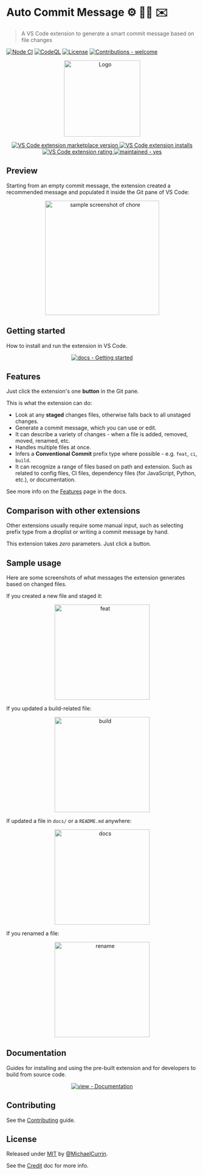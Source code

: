 # Auto Commit Message ⚙️ 🧙‍♂️ ✉️
> A VS Code extension to generate a smart commit message based on file changes

<!-- Badges mostly generated with https://michaelcurrin.github.io/badge-generator/#/ -->

[![Node CI](https://github.com/MichaelCurrin/auto-commit-msg/workflows/Node%20CI/badge.svg)](https://github.com/MichaelCurrin/auto-commit-msg/actions?query=workflow:"Node+CI")
[![CodeQL](https://github.com/MichaelCurrin/auto-commit-msg/workflows/CodeQL/badge.svg)](https://github.com/MichaelCurrin/auto-commit-msg/actions?query=workflow%3ACodeQL)
[![License](https://img.shields.io/badge/License-MIT-blue)](#license "Go to License section")
[![Contributions - welcome](https://img.shields.io/badge/Contributions-welcome-blue)](/CONTRIBUTING.md "View contributing doc")


<div align="center">

<!-- Must not be SVG. Also all image URLs must be full HTTPS URLs - absolute paths. -->
<a href="https://marketplace.visualstudio.com/items?itemName=MichaelCurrin.auto-commit-msg"
    title="Go to Marketplace extension page">

<img src="https://github.com/MichaelCurrin/auto-commit-msg/raw/master/images/icon.png"
    alt="Logo"
    width="200" />

![VS Code extension marketplace version](https://img.shields.io/visual-studio-marketplace/v/MichaelCurrin.auto-commit-msg)
![VS Code extension installs](https://img.shields.io/visual-studio-marketplace/i/MichaelCurrin.auto-commit-msg)
![VS Code extension rating](https://img.shields.io/visual-studio-marketplace/r/MichaelCurrin.auto-commit-msg)
![maintained - yes](https://img.shields.io/badge/maintained-yes-blue)

</a>

<!-- TODO: Fix in marketplace as it becomes plain text

**[Getting started](#getting-started) | [Features](#features) | [Screenshots](#sample-usage) | [Documentation](#documentation)**

-->
    
</div>


## Preview

Starting from an empty commit message, the extension created a recommended message and populated it inside the Git pane of VS Code:

<div align="center">
    <img src="https://github.com/MichaelCurrin/auto-commit-msg/raw/master/docs/_media/sample-chore.png"
        alt="sample screenshot of chore"
        width="300" />
</div>

<!-- TODO: Add GIF here -->


## Getting started

How to install and run the extension in VS Code.

<div align="center">

[![docs - Getting started](https://img.shields.io/badge/docs-getting_started-2ea44f?style=for-the-badge)](/docs/quickstart.md)

</div>


## Features

Just click the extension's one **button** in the Git pane.

This is what the extension can do:

- Look at any **staged** changes files, otherwise falls back to all unstaged changes.
- Generate a commit message, which you can use or edit.
- It can describe a variety of changes - when a file is added, removed, moved, renamed, etc.
- Handles multiple files at once.
- Infers a **Conventional Commit** prefix type where possible - e.g. `feat`, `ci`, `build`.
- It can recognize a range of files based on path and extension. Such as related to config files, CI files, dependency files (for JavaScript, Python, etc.), or documentation.

See more info on the [Features](/docs/features.md) page in the docs.


## Comparison with other extensions

Other extensions usually require some manual input, such as selecting prefix type from a droplist or writing a commit message by hand.

This extension takes _zero_ parameters. Just click a button.


## Sample usage

Here are some screenshots of what messages the extension generates based on changed files.

If you created a new file and staged it:

<div align="center">
    <img src="https://github.com/MichaelCurrin/auto-commit-msg/raw/master/docs/_media/sample-feat.png" alt="feat" title="feat" width="250" />
</div>

If you updated a build-related file:

<div align="center">
    <img src="https://github.com/MichaelCurrin/auto-commit-msg/raw/master/docs/_media/sample-build.png" alt="build" title="build" width="250" />
</div>

If updated a file in `docs/` or a `README.md` anywhere:

<div align="center">
    <img src="https://github.com/MichaelCurrin/auto-commit-msg/raw/master/docs/_media/sample-docs.png" alt="docs" title="docs" width="250" />
</div>

If you renamed a file:

<div align="center">
    <img src="https://github.com/MichaelCurrin/auto-commit-msg/raw/master/docs/_media/sample-rename.png" alt="rename" title="rename" width="250" />
</div>


## Documentation

Guides for installing and using the pre-built extension and for developers to build from source code.

<div align="center">

[![view - Documentation](https://img.shields.io/badge/view-Documenation-blue?style=for-the-badge)](/docs/)

</div>


## Contributing

See the [Contributing](/CONTRIBUTING.md) guide.


## License

Released under [MIT](/LICENSE) by [@MichaelCurrin](https://github.com/MichaelCurrin).

See the [Credit](/docs/other/credit.md) doc for more info.
